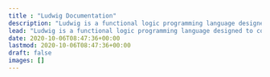 ```yaml
---
title : "Ludwig Documentation"
description: "Ludwig is a functional logic programming language designed to compose and play music."
lead: "Ludwig is a functional logic programming language designed to compose and play music."
date: 2020-10-06T08:47:36+00:00
lastmod: 2020-10-06T08:47:36+00:00
draft: false
images: []
---
```

